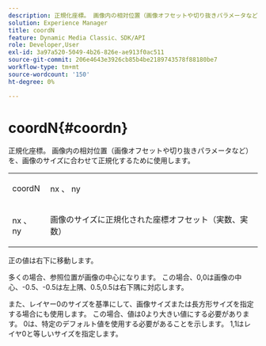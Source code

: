 ```yaml
---
description: 正規化座標。 画像内の相対位置（画像オフセットや切り抜きパラメータなど）を、画像のサイズに合わせて正規化するために使用します。
solution: Experience Manager
title: coordN
feature: Dynamic Media Classic、SDK/API
role: Developer,User
exl-id: 3a97a520-5049-4b26-826e-ae913f0ac511
source-git-commit: 206e4643e3926cb85b4be2189743578f88180be7
workflow-type: tm+mt
source-wordcount: '150'
ht-degree: 0%

---
```


# coordN{#coordn}

正規化座標。 画像内の相対位置（画像オフセットや切り抜きパラメータなど）を、画像のサイズに合わせて正規化するために使用します。

<table id="simpletable_EFA3111DC4B94BAF94715500DB4DD8FB"> 
 <tr class="strow"> 
  <td class="stentry"> <p><span class="codeph"> <span class="varname"> coordN</span> </span> </p> </td> 
  <td class="stentry"> <p><span class="codeph"> <span class="varname"> nx</span> </span>、 <span class="codeph"><span class="varname"> ny</span></span> </p></td> 
 </tr> 
 <tr class="strow"> 
  <td class="stentry"> <p><span class="codeph"> <span class="varname"> nx</span> </span>、 <span class="codeph"><span class="varname"> ny</span></span> </p></td> 
  <td class="stentry"> <p>画像のサイズに正規化された座標オフセット（実数、実数） </p></td> 
 </tr> 
</table>

正の値は右下に移動します。

多くの場合、参照位置が画像の中心になります。 この場合、0,0は画像の中心、-0.5、-0.5は左上隅、0.5,0.5は右下隅に対応します。

また、レイヤー0のサイズを基準にして、画像サイズまたは長方形サイズを指定する場合にも使用します。 この場合、値は0より大きい値にする必要があります。 0は、特定のデフォルト値を使用する必要があることを示します。 1,1はレイヤ0と等しいサイズを指定します。
